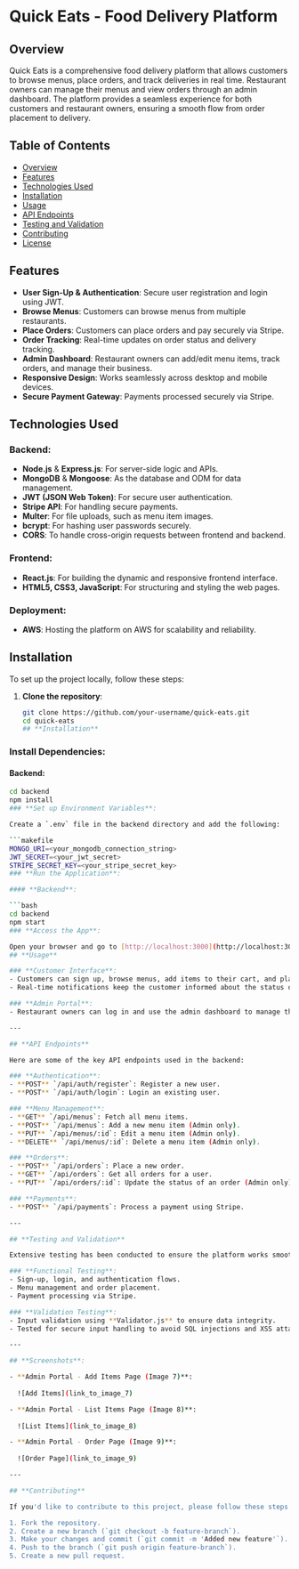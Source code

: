 # **Quick Eats** - Food Delivery Platform

## **Overview**

Quick Eats is a comprehensive food delivery platform that allows customers to browse menus, place orders, and track deliveries in real time. Restaurant owners can manage their menus and view orders through an admin dashboard. The platform provides a seamless experience for both customers and restaurant owners, ensuring a smooth flow from order placement to delivery.

## **Table of Contents**
- [Overview](#overview)
- [Features](#features)
- [Technologies Used](#technologies-used)
- [Installation](#installation)
- [Usage](#usage)
- [API Endpoints](#api-endpoints)
- [Testing and Validation](#testing-and-validation)
- [Contributing](#contributing)
- [License](#license)

## **Features**

- **User Sign-Up & Authentication**: Secure user registration and login using JWT.
- **Browse Menus**: Customers can browse menus from multiple restaurants.
- **Place Orders**: Customers can place orders and pay securely via Stripe.
- **Order Tracking**: Real-time updates on order status and delivery tracking.
- **Admin Dashboard**: Restaurant owners can add/edit menu items, track orders, and manage their business.
- **Responsive Design**: Works seamlessly across desktop and mobile devices.
- **Secure Payment Gateway**: Payments processed securely via Stripe.

## **Technologies Used**

### **Backend**:
- **Node.js** & **Express.js**: For server-side logic and APIs.
- **MongoDB** & **Mongoose**: As the database and ODM for data management.
- **JWT (JSON Web Token)**: For secure user authentication.
- **Stripe API**: For handling secure payments.
- **Multer**: For file uploads, such as menu item images.
- **bcrypt**: For hashing user passwords securely.
- **CORS**: To handle cross-origin requests between frontend and backend.
  
### **Frontend**:
- **React.js**: For building the dynamic and responsive frontend interface.
- **HTML5, CSS3, JavaScript**: For structuring and styling the web pages.

### **Deployment**:
- **AWS**: Hosting the platform on AWS for scalability and reliability.

## **Installation**

To set up the project locally, follow these steps:

1. **Clone the repository**:
   ```bash
   git clone https://github.com/your-username/quick-eats.git
   cd quick-eats
   ## **Installation**

### Install Dependencies:

#### **Backend**:

```bash
cd backend
npm install
### **Set up Environment Variables**:

Create a `.env` file in the backend directory and add the following:

```makefile
MONGO_URI=<your_mongodb_connection_string>
JWT_SECRET=<your_jwt_secret>
STRIPE_SECRET_KEY=<your_stripe_secret_key>
### **Run the Application**:

#### **Backend**:

```bash
cd backend
npm start
### **Access the App**:

Open your browser and go to [http://localhost:3000](http://localhost:3000) to view the frontend and [http://localhost:5000](http://localhost:5000) for the backend API.
## **Usage**

### **Customer Interface**:
- Customers can sign up, browse menus, add items to their cart, and place orders.
- Real-time notifications keep the customer informed about the status of their order, including when it is being processed, dispatched, and delivered.

### **Admin Portal**:
- Restaurant owners can log in and use the admin dashboard to manage their menu items (add, edit, or delete) and track incoming orders.

---

## **API Endpoints**

Here are some of the key API endpoints used in the backend:

### **Authentication**:
- **POST** `/api/auth/register`: Register a new user.
- **POST** `/api/auth/login`: Login an existing user.

### **Menu Management**:
- **GET** `/api/menus`: Fetch all menu items.
- **POST** `/api/menus`: Add a new menu item (Admin only).
- **PUT** `/api/menus/:id`: Edit a menu item (Admin only).
- **DELETE** `/api/menus/:id`: Delete a menu item (Admin only).

### **Orders**:
- **POST** `/api/orders`: Place a new order.
- **GET** `/api/orders`: Get all orders for a user.
- **PUT** `/api/orders/:id`: Update the status of an order (Admin only).

### **Payments**:
- **POST** `/api/payments`: Process a payment using Stripe.

---

## **Testing and Validation**

Extensive testing has been conducted to ensure the platform works smoothly:

### **Functional Testing**:
- Sign-up, login, and authentication flows.
- Menu management and order placement.
- Payment processing via Stripe.

### **Validation Testing**:
- Input validation using **Validator.js** to ensure data integrity.
- Tested for secure input handling to avoid SQL injections and XSS attacks.

---

## **Screenshots**:

- **Admin Portal - Add Items Page (Image 7)**:
  
  ![Add Items](link_to_image_7)

- **Admin Portal - List Items Page (Image 8)**:
  
  ![List Items](link_to_image_8)

- **Admin Portal - Order Page (Image 9)**:
  
  ![Order Page](link_to_image_9)

---

## **Contributing**

If you'd like to contribute to this project, please follow these steps:

1. Fork the repository.
2. Create a new branch (`git checkout -b feature-branch`).
3. Make your changes and commit (`git commit -m 'Added new feature'`).
4. Push to the branch (`git push origin feature-branch`).
5. Create a new pull request.

